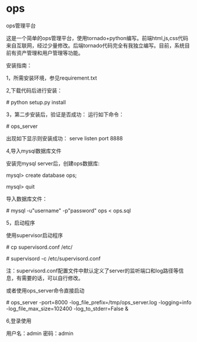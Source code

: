 ops
===

ops管理平台

这是一个简单的ops管理平台，使用tornado+python编写。前端html,js,css代码来自互联网，经过少量修改。后端tornado代码完全有我独立编写。目前，系统目前有资产管理和用户管理等功能。

安装指南：

1，所需安装环境，参见requirement.txt

2,下载代码后进行安装：

\# python setup.py install

3，第二步安装后，验证是否成功：
运行如下命令：

\# ops_server

出现如下显示则安装成功：
serve listen port 8888

4,导入mysql数据库文件

安装完mysql server后，创建ops数据库:

mysql> create database ops;

mysql> quit

导入数据库文件：

\# mysql -u"username" -p"password" ops < ops.sql

5，启动程序

使用supervisor启动程序

\# cp supervisord.conf /etc/

\# supervisord -c /etc/supervisord.conf

注：supervisord.conf配置文件中默认定义了server的监听端口和log路径等信息，有需要的话，可以自行修改。


或者使用ops_server命令直接启动

\# ops_server -port=8000 -log_file_prefix=/tmp/ops_server.log -logging=info -log_file_max_size=102400 -log_to_stderr=False &

6,登录使用

用户名：admin
密码：admin
